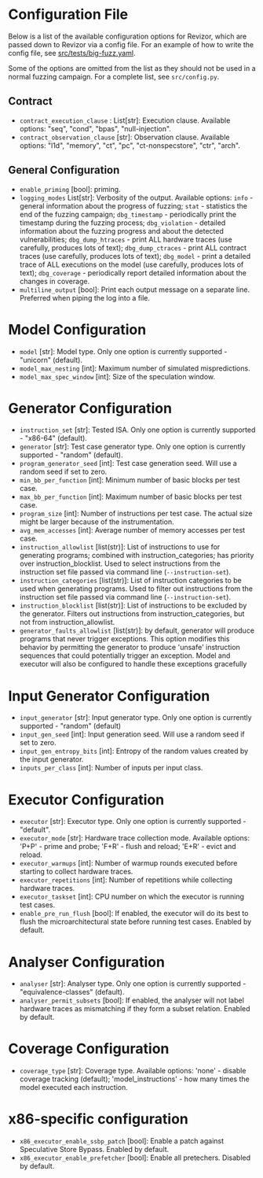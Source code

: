# Configuration File

Below is a list of the available configuration options for Revizor, which are passed down to Revizor via a config file.
For an example of how to write the config file, see [src/tests/big-fuzz.yaml](https://github.com/microsoft/sca-fuzzer/tree/main/src/tests/big-fuzz.yaml).

Some of the options are omitted from the list as they should not be used in a normal fuzzing campaign.
For a complete list, see `src/config.py`.

## Contract

* `contract_execution_clause` : List[str]: Execution clause.
  Available options: "seq", "cond", "bpas", "null-injection".
* `contract_observation_clause` [str]: Observation clause.
  Available options: "l1d", "memory", "ct", "pc", "ct-nonspecstore", "ctr", "arch".

## General Configuration

* `enable_priming` [bool]: priming.
* `logging_modes` List[str]: Verbosity of the output.
  Available options:
  `info` - general information about the progress of fuzzing;
  `stat` - statistics the end of the fuzzing campaign;
  `dbg_timestamp` - periodically print the timestamp during the fuzzing process;
  `dbg_violation` - detailed information about the fuzzing progress and about the detected vulnerabilities;
  `dbg_dump_htraces` - print ALL hardware traces (use carefully, produces lots of text);
  `dbg_dump_ctraces` - print ALL contract traces (use carefully, produces lots of text);
  `dbg_model` - print a detailed trace of ALL executions on the model (use carefully, produces lots of text);
  `dbg_coverage` - periodically report detailed information about the changes in coverage.
* `multiline_output` [bool]: Print each output message on a separate line.
  Preferred when piping the log into a file.

# Model Configuration

* `model` [str]: Model type.
  Only one option is currently supported - "unicorn" (default).
* `model_max_nesting` [int]: Maximum number of simulated mispredictions.
* `model_max_spec_window` [int]: Size of the speculation window.

# Generator Configuration

* `instruction_set`  [str]: Tested ISA.
  Only one option is currently supported - "x86-64" (default).
* `generator` [str]: Test case generator type.
  Only one option is currently supported - "random" (default).
* `program_generator_seed` [int]: Test case generation seed.
  Will use a random seed if set to zero.
* `min_bb_per_function` [int]: Minimum number of basic blocks per test case.
* `max_bb_per_function` [int]: Maximum number of basic blocks per test case.
* `program_size` [int]: Number of instructions per test case.
  The actual size might be larger because of the instrumentation.
* `avg_mem_accesses` [int]: Average number of memory accesses per test case.
* `instruction_allowlist` [list(str)]: List of instructions to use for generating programs; combined with instruction_categories; has priority over instruction_blocklist.
  Used to select instructions from the instruction set file passed via command line (`--instruction-set`).
* `instruction_categories` [list(str)]: List of instruction categories to be used when generating programs.
  Used to filter out instructions from the instruction set file passed via command line (`--instruction-set`).
* `instruction_blocklist` [list(str)]: List of instructions to be excluded by the generator.
  Filters out instructions from instruction_categories, but not from instruction_allowlist.
* `generator_faults_allowlist` [list(str)]: by default, generator will produce programs that never trigger exceptions. This option modifies this behavior by permitting the generator to produce 'unsafe' instruction sequences that could potentially trigger an exception. Model and executor will also be configured to handle these exceptions gracefully

# Input Generator Configuration

* `input_generator` [str]: Input generator type.
  Only one option is currently supported - "random" (default)
* `input_gen_seed` [int]: Input generation seed.
  Will use a random seed if set to zero.
* `input_gen_entropy_bits` [int]: Entropy of the random values created by the input generator.
* `inputs_per_class` [int]: Number of inputs per input class.

# Executor Configuration

* `executor` [str]: Executor type.
  Only one option is currently supported - "default".
* `executor_mode` [str]: Hardware trace collection mode.
  Available options: 'P+P' - prime and probe; 'F+R' - flush and reload; 'E+R' - evict and reload.
* `executor_warmups` [int]: Number of warmup rounds executed before starting to collect hardware traces.
* `executor_repetitions` [int]: Number of repetitions while collecting hardware traces.
* `executor_taskset` [int]: CPU number on which the executor is running test cases.
* `enable_pre_run_flush` [bool]: If enabled, the executor will do its best to flush the microarchitectural state before running test cases.
  Enabled by default.

# Analyser Configuration

* `analyser` [str]: Analyser type.
  Only one option is currently supported - "equivalence-classes" (default).
* `analyser_permit_subsets` [bool]: If enabled, the analyser will not label hardware traces as mismatching if they form a subset relation.
  Enabled by default.

# Coverage Configuration

* `coverage_type` [str]: Coverage type.
  Available options:
  'none' - disable coverage tracking (default);
  'model_instructions' - how many times the model executed each instruction.


# x86-specific configuration

* `x86_executor_enable_ssbp_patch` [bool]: Enable a patch against Speculative Store Bypass.
  Enabled by default.
* `x86_executor_enable_prefetcher` [bool]: Enable all pretechers.
  Disabled by default.
